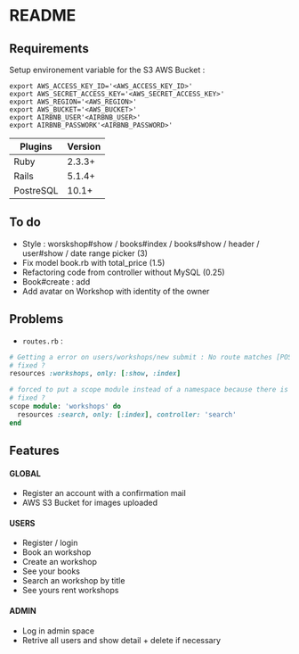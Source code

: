# README

## Requirements 

Setup environement variable for the S3 AWS Bucket : 
```shell
export AWS_ACCESS_KEY_ID='<AWS_ACCESS_KEY_ID>'
export AWS_SECRET_ACCESS_KEY='<AWS_SECRET_ACCESS_KEY>'
export AWS_REGION='<AWS_REGION>'
export AWS_BUCKET='<AWS_BUCKET>'
export AIRBNB_USER'<AIRBNB_USER>'
export AIRBNB_PASSWORK'<AIRBNB_PASSWORD>'
```

Plugins | Version
--- | ---
Ruby | 2.3.3+
Rails | 5.1.4+
PostreSQL | 10.1+

## To do 

* Style  : worskshop#show / books#index / books#show / header / user#show / date range picker (3)
* Fix model book.rb with total_price (1.5)
* Refactoring code from controller without MySQL (0.25)
* Book#create : add 
* Add avatar on Workshop with identity of the owner 


## Problems 

* `routes.rb` :
```ruby 
# Getting a error on users/workshops/new submit : No route matches [POST] "/workshops"
# fixed ?
resources :workshops, only: [:show, :index] 

# forced to put a scope module instead of a namespace because there is an error when running workshops_controller.rb
# fixed ?
scope module: 'workshops' do 
  resources :search, only: [:index], controller: 'search'
end
```

## Features 

#### GLOBAL
* Register an account with a confirmation mail
* AWS S3 Bucket for images uploaded 

#### USERS
* Register / login 
* Book an workshop
* Create an workshop 
* See your books 
* Search an workshop by title
* See yours rent workshops 

#### ADMIN
* Log in admin space
* Retrive all users and show detail + delete if necessary 
